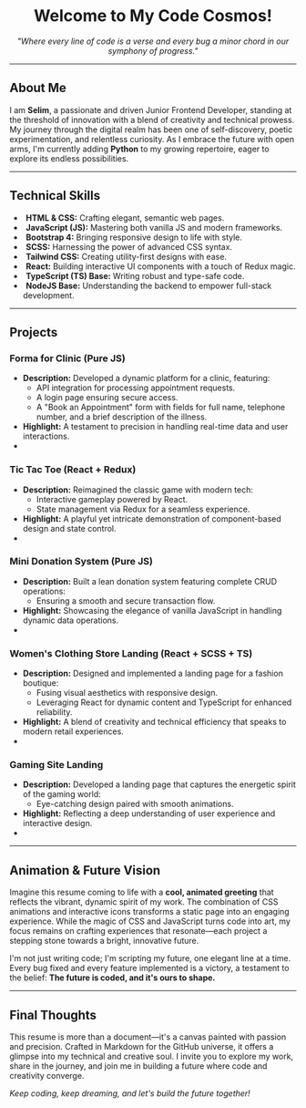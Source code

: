 <!-- Добавляем встроенные стили для анимаций и подключаем Font Awesome для иконок -->
<style>
  @keyframes slideIn {
    from { transform: translateX(-100%); opacity: 0; }
    to { transform: translateX(0); opacity: 1; }
  }
  @keyframes pulse {
    0% { transform: scale(1); }
    50% { transform: scale(1.05); }
    100% { transform: scale(1); }
  }
  .animated-title {
    animation: fadeIn 2s ease-in-out, pulse 3s infinite;
  }
  .icon {
    margin-right: 5px;
    color: #f39c12;
  }
  .skill-list li {
    animation: slideIn 1s ease-out;
  }
</style>
<link rel="stylesheet" href="https://cdnjs.cloudflare.com/ajax/libs/font-awesome/6.0.0-beta3/css/all.min.css" />

<div align="center">
  <h1 class="animated-title" style="animation: fadeIn 2s ease-in-out;">Welcome to My Code Cosmos!</h1>
  <p style="font-style: italic;">"Where every line of code is a verse and every bug a minor chord in our symphony of progress."</p>
</div>

---

## About Me

I am **Selim**, a passionate and driven Junior Frontend Developer, standing at the threshold of innovation with a blend of creativity and technical prowess. My journey through the digital realm has been one of self-discovery, poetic experimentation, and relentless curiosity. As I embrace the future with open arms, I'm currently adding **Python** to my growing repertoire, eager to explore its endless possibilities.

---

## Technical Skills

- <i class="fab fa-html5 icon"></i> **HTML & CSS:** Crafting elegant, semantic web pages.
- <i class="fab fa-js-square icon"></i> **JavaScript (JS):** Mastering both vanilla JS and modern frameworks.
- <i class="fab fa-bootstrap icon"></i> **Bootstrap 4:** Bringing responsive design to life with style.
- <i class="fas fa-paint-brush icon"></i> **SCSS:** Harnessing the power of advanced CSS syntax.
- <i class="fas fa-wind icon"></i> **Tailwind CSS:** Creating utility-first designs with ease.
- <i class="fab fa-react icon"></i> **React:** Building interactive UI components with a touch of Redux magic.
- <i class="fas fa-code icon"></i> **TypeScript (TS) Base:** Writing robust and type-safe code.
- <i class="fab fa-node icon"></i> **NodeJS Base:** Understanding the backend to empower full-stack development.

---

## Projects

### Forma for Clinic (Pure JS)
- **Description:** Developed a dynamic platform for a clinic, featuring:
  - API integration for processing appointment requests.
  - A login page ensuring secure access.
  - A "Book an Appointment" form with fields for full name, telephone number, and a brief description of the illness.
- **Highlight:** A testament to precision in handling real-time data and user interactions.
- <i class="fas fa-clinic-medical icon"></i>

### Tic Tac Toe (React + Redux)
- **Description:** Reimagined the classic game with modern tech:
  - Interactive gameplay powered by React.
  - State management via Redux for a seamless experience.
- **Highlight:** A playful yet intricate demonstration of component-based design and state control.
- <i class="fas fa-gamepad icon"></i>

### Mini Donation System (Pure JS)
- **Description:** Built a lean donation system featuring complete CRUD operations:
  - Ensuring a smooth and secure transaction flow.
- **Highlight:** Showcasing the elegance of vanilla JavaScript in handling dynamic data operations.
- <i class="fas fa-donate icon"></i>

### Women's Clothing Store Landing (React + SCSS + TS)
- **Description:** Designed and implemented a landing page for a fashion boutique:
  - Fusing visual aesthetics with responsive design.
  - Leveraging React for dynamic content and TypeScript for enhanced reliability.
- **Highlight:** A blend of creativity and technical efficiency that speaks to modern retail experiences.
- <i class="fas fa-female icon"></i>

### Gaming Site Landing
- **Description:** Developed a landing page that captures the energetic spirit of the gaming world:
  - Eye-catching design paired with smooth animations.
- **Highlight:** Reflecting a deep understanding of user experience and interactive design.
- <i class="fas fa-headset icon"></i>

---

## Animation & Future Vision

Imagine this resume coming to life with a **cool, animated greeting** that reflects the vibrant, dynamic spirit of my work. The combination of CSS animations and interactive icons transforms a static page into an engaging experience. While the magic of CSS and JavaScript turns code into art, my focus remains on crafting experiences that resonate—each project a stepping stone towards a bright, innovative future.

I'm not just writing code; I'm scripting my future, one elegant line at a time. Every bug fixed and every feature implemented is a victory, a testament to the belief: **The future is coded, and it's ours to shape.**

---

## Final Thoughts

This resume is more than a document—it's a canvas painted with passion and precision. Crafted in Markdown for the GitHub universe, it offers a glimpse into my technical and creative soul. I invite you to explore my work, share in the journey, and join me in building a future where code and creativity converge.

*Keep coding, keep dreaming, and let's build the future together!*

